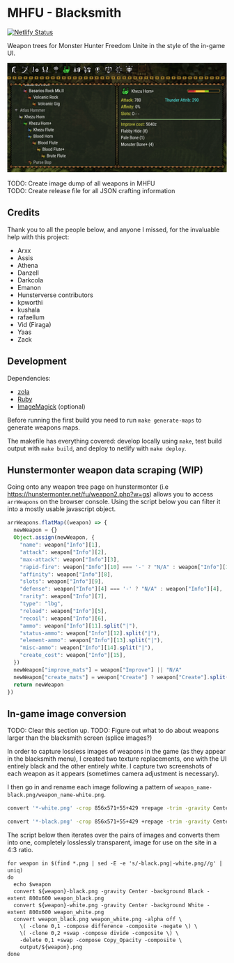 # MHFU - Blacksmith

[![Netlify Status](https://api.netlify.com/api/v1/badges/92498c7e-45eb-449e-861f-764c6e6cf57c/deploy-status)](https://app.netlify.com/sites/mhfu-blacksmith/deploys)

Weapon trees for Monster Hunter Freedom Unite in the style of the in-game UI.

![Screenshot of the website](/static/images/screenshot.png)

TODO: Create image dump of all weapons in MHFU  
TODO: Create release file for all JSON crafting information

## Credits

Thank you to all the people below, and anyone I missed, for the invaluable help with this project:

* Arxx
* Assis
* Athena
* Danzell
* Darkcola
* Emanon
* Hunsterverse contributors
* kpworthi
* kushala
* rafaellum
* Vid (Firaga)
* Yaas
* Zack

## Development

Dependencies:

* [zola](https://github.com/getzola/zola/) 
* [Ruby](https://www.ruby-lang.org/)
* [ImageMagick](https://imagemagick.org/) (optional)

Before running the first build you need to run `make generate-maps` to generate weapons maps.

The makefile has everything covered: develop locally using `make`, test build output with `make build`, and deploy to netlify with `make deploy`.

## Hunstermonter weapon data scraping (WIP)

Going onto any weapon tree page on hunstermonter (i.e https://hunstermonter.net/fu/weapon2.php?w=gs) allows you to access `arrWeapons` on the browser console. Using the script below you can filter it into a mostly usable javascript object.

```javascript
arrWeapons.flatMap((weapon) => {
  newWeapon = {}
  Object.assign(newWeapon, {
    "name": weapon["Info"][1],
    "attack": weapon["Info"][2],
    "max-attack": weapon["Info"][3],
    "rapid-fire": weapon["Info"][10] === '-' ? "N/A" : weapon["Info"][10],
    "affinity": weapon["Info"][8],
    "slots": weapon["Info"][9],
    "defense": weapon["Info"][4] === '-' ? "N/A" : weapon["Info"][4],
    "rarity": weapon["Info"][7],
    "type": "lbg",
    "reload": weapon["Info"][5],
    "recoil": weapon["Info"][6],
    "ammo": weapon["Info"][11].split("|"),
    "status-ammo": weapon["Info"][12].split("|"),
    "element-ammo": weapon["Info"][13].split("|"),
    "misc-ammo": weapon["Info"][14].split("|"),
    "create_cost": weapon["Info"][15],
  })
  newWeapon["improve_mats"] = weapon["Improve"] || "N/A"
  newWeapon["create_mats"] = weapon["Create"] ? weapon["Create"].split("|") : "N/A"
  return newWeapon
})
```

## In-game image conversion

TODO: Clear this section up.
TODO: Figure out what to do about weapons larger than the blacksmith screen (splice images?)

In order to capture lossless images of weapons in the game (as they appear in the blacksmith menu), I created two texture replacements, one with the UI entirely black and the other entirely white. I capture two screenshots of each weapon as it appears (sometimes camera adjustment is necessary).

I then go in and rename each image following a pattern of `weapon_name-black.png/weapon_name-white.png`.

```bash
convert '*-white.png' -crop 856x571+55+429 +repage -trim -gravity Center -background White -extent 800x600 -set filename:fn '%[basename]' '%[filename:fn].png'
```

```bash
convert '*-black.png' -crop 856x571+55+429 +repage -trim -gravity Center -background Black -extent 800x600 -set filename:fn '%[basename]' '%[filename:fn].png'
```

The script below then iterates over the pairs of images and converts them into one, completely losslessly transparent, image for use on the site in a 4:3 ratio.

```
for weapon in $(find *.png | sed -E -e 's/-black.png|-white.png//g' | uniq)
do
  echo $weapon
  convert ${weapon}-black.png -gravity Center -background Black -extent 800x600 weapon_black.png
  convert ${weapon}-white.png -gravity Center -background White -extent 800x600 weapon_white.png
  convert weapon_black.png weapon_white.png -alpha off \
    \( -clone 0,1 -compose difference -composite -negate \) \
    \( -clone 0,2 +swap -compose divide -composite \) \
    -delete 0,1 +swap -compose Copy_Opacity -composite \
    output/${weapon}.png
done
```